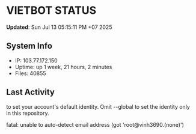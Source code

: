 # VIETBOT STATUS
**Updated**: Sun Jul 13 05:15:11 PM +07 2025

## System Info
- IP: 103.77.172.150
- Uptime: up 1 week, 21 hours, 2 minutes
- Files: 40855

## Last Activity

to set your account's default identity.
Omit --global to set the identity only in this repository.

fatal: unable to auto-detect email address (got 'root@vinh3690.(none)')
